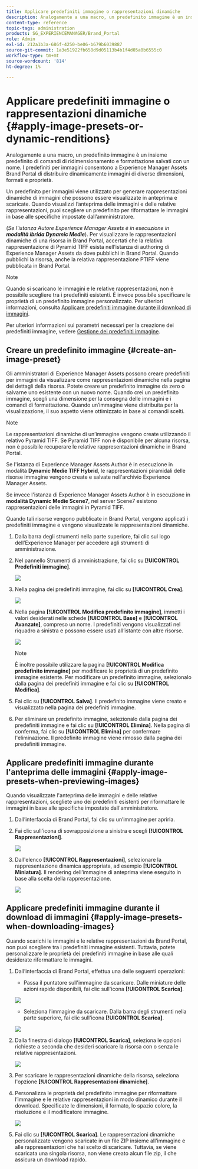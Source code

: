 ```yaml
---
title: Applicare predefiniti immagine o rappresentazioni dinamiche
description: Analogamente a una macro, un predefinito immagine è un insieme predefinito di comandi di ridimensionamento e formattazione salvati con un nome. I predefiniti per immagini consentono a Experience Manager Assets Brand Portal di distribuire dinamicamente immagini di diverse dimensioni, formati e proprietà.
content-type: reference
topic-tags: administration
products: SG_EXPERIENCEMANAGER/Brand_Portal
role: Admin
exl-id: 212a1b3a-686f-4250-be06-b679b6039887
source-git-commit: 1a3e51922fb658d9d05113b4b1f4d05a0b6555c0
workflow-type: tm+mt
source-wordcount: '814'
ht-degree: 1%

---
```


# Applicare predefiniti immagine o rappresentazioni dinamiche {#apply-image-presets-or-dynamic-renditions}

Analogamente a una macro, un predefinito immagine è un insieme predefinito di comandi di ridimensionamento e formattazione salvati con un nome. I predefiniti per immagini consentono a Experience Manager Assets Brand Portal di distribuire dinamicamente immagini di diverse dimensioni, formati e proprietà.

Un predefinito per immagini viene utilizzato per generare rappresentazioni dinamiche di immagini che possono essere visualizzate in anteprima e scaricate. Quando visualizzi l’anteprima delle immagini e delle relative rappresentazioni, puoi scegliere un predefinito per riformattare le immagini in base alle specifiche impostate dall’amministratore.

(*Se l&#39;istanza Autore Experience Manager Assets è in esecuzione in **modalità ibrida Dynamic Medie***). Per visualizzare le rappresentazioni dinamiche di una risorsa in Brand Portal, accertati che la relativa rappresentazione di Pyramid TIFF esista nell’istanza di authoring di Experience Manager Assets da dove pubblichi in Brand Portal. Quando pubblichi la risorsa, anche la relativa rappresentazione PTIFF viene pubblicata in Brand Portal.

>[!NOTE]
>
>Quando si scaricano le immagini e le relative rappresentazioni, non è possibile scegliere tra i predefiniti esistenti. È invece possibile specificare le proprietà di un predefinito immagine personalizzato. Per ulteriori informazioni, consulta [Applicare predefiniti immagine durante il download di immagini](../using/brand-portal-image-presets.md#main-pars-text-1403412644).


Per ulteriori informazioni sui parametri necessari per la creazione dei predefiniti immagine, vedere [Gestione dei predefiniti immagine](../using/brand-portal-image-presets.md).

## Creare un predefinito immagine {#create-an-image-preset}

Gli amministratori di Experience Manager Assets possono creare predefiniti per immagini da visualizzare come rappresentazioni dinamiche nella pagina dei dettagli della risorsa. Potete creare un predefinito immagine da zero o salvarne uno esistente con un nuovo nome. Quando crei un predefinito immagine, scegli una dimensione per la consegna delle immagini e i comandi di formattazione. Quando un’immagine viene distribuita per la visualizzazione, il suo aspetto viene ottimizzato in base ai comandi scelti.

>[!NOTE]
>
>Le rappresentazioni dinamiche di un’immagine vengono create utilizzando il relativo Pyramid TIFF. Se Pyramid TIFF non è disponibile per alcuna risorsa, non è possibile recuperare le relative rappresentazioni dinamiche in Brand Portal.
>
>Se l&#39;istanza di Experience Manager Assets Author è in esecuzione in modalità **Dynamic Medie TIFF Hybrid**, le rappresentazioni piramidali delle risorse immagine vengono create e salvate nell&#39;archivio Experience Manager Assets.
>
>Se invece l&#39;istanza di Experience Manager Assets Author è in esecuzione in **modalità Dynamic Medie Scene7**, nel server Scene7 esistono rappresentazioni delle immagini in Pyramid TIFF.
>
>Quando tali risorse vengono pubblicate in Brand Portal, vengono applicati i predefiniti immagine e vengono visualizzate le rappresentazioni dinamiche.


1. Dalla barra degli strumenti nella parte superiore, fai clic sul logo dell’Experience Manager per accedere agli strumenti di amministrazione.

1. Nel pannello Strumenti di amministrazione, fai clic su **[!UICONTROL Predefiniti immagine]**.

   ![](assets/admin-tools-panel-4.png)

1. Nella pagina dei predefiniti immagine, fai clic su **[!UICONTROL Crea]**.

   ![](assets/image_preset_homepage.png)

1. Nella pagina **[!UICONTROL Modifica predefinito immagine]**, immetti i valori desiderati nelle schede **[!UICONTROL Base]** e **[!UICONTROL Avanzate]**, compreso un nome. I predefiniti vengono visualizzati nel riquadro a sinistra e possono essere usati all’istante con altre risorse.

   ![](assets/image_preset_create.png)

   >[!NOTE]
   >
   >È inoltre possibile utilizzare la pagina **[!UICONTROL Modifica predefinito immagine]** per modificare le proprietà di un predefinito immagine esistente. Per modificare un predefinito immagine, selezionalo dalla pagina dei predefiniti immagine e fai clic su **[!UICONTROL Modifica]**.

1. Fai clic su **[!UICONTROL Salva]**. Il predefinito immagine viene creato e visualizzato nella pagina dei predefiniti immagine.
1. Per eliminare un predefinito immagine, selezionalo dalla pagina dei predefiniti immagine e fai clic su **[!UICONTROL Elimina]**. Nella pagina di conferma, fai clic su **[!UICONTROL Elimina]** per confermare l&#39;eliminazione. Il predefinito immagine viene rimosso dalla pagina dei predefiniti immagine.

## Applicare predefiniti immagine durante l&#39;anteprima delle immagini {#apply-image-presets-when-previewing-images}

Quando visualizzate l&#39;anteprima delle immagini e delle relative rappresentazioni, scegliete uno dei predefiniti esistenti per riformattare le immagini in base alle specifiche impostate dall&#39;amministratore.

1. Dall’interfaccia di Brand Portal, fai clic su un’immagine per aprirla.
1. Fai clic sull&#39;icona di sovrapposizione a sinistra e scegli **[!UICONTROL Rappresentazioni]**.

   ![](assets/image-preset-previewrenditions.png)

1. Dall&#39;elenco **[!UICONTROL Rappresentazioni]**, selezionare la rappresentazione dinamica appropriata, ad esempio **[!UICONTROL Miniatura]**. Il rendering dell’immagine di anteprima viene eseguito in base alla scelta della rappresentazione.

   ![](assets/image-preset-previewrenditionthumbnail.png)

## Applicare predefiniti immagine durante il download di immagini {#apply-image-presets-when-downloading-images}

Quando scarichi le immagini e le relative rappresentazioni da Brand Portal, non puoi scegliere tra i predefiniti immagine esistenti. Tuttavia, potete personalizzare le proprietà dei predefiniti immagine in base alle quali desiderate riformattare le immagini.

1. Dall’interfaccia di Brand Portal, effettua una delle seguenti operazioni:

   * Passa il puntatore sull&#39;immagine da scaricare. Dalle miniature delle azioni rapide disponibili, fai clic sull&#39;icona **[!UICONTROL Scarica]**.

   ![](assets/downloadsingleasset.png)

   * Seleziona l’immagine da scaricare. Dalla barra degli strumenti nella parte superiore, fai clic sull&#39;icona **[!UICONTROL Scarica]**.

   ![](assets/downloadassets.png)

1. Dalla finestra di dialogo **[!UICONTROL Scarica]**, seleziona le opzioni richieste a seconda che desideri scaricare la risorsa con o senza le relative rappresentazioni.

   ![](assets/donload-assets-dialog.png)

1. Per scaricare le rappresentazioni dinamiche della risorsa, seleziona l&#39;opzione **[!UICONTROL Rappresentazioni dinamiche]**.
1. Personalizza le proprietà del predefinito immagine per riformattare l’immagine e le relative rappresentazioni in modo dinamico durante il download. Specificate le dimensioni, il formato, lo spazio colore, la risoluzione e il modificatore immagine.

   ![](assets/dynamicrenditions.png)

1. Fai clic su **[!UICONTROL Scarica]**. Le rappresentazioni dinamiche personalizzate vengono scaricate in un file ZIP insieme all’immagine e alle rappresentazioni che hai scelto di scaricare. Tuttavia, se viene scaricata una singola risorsa, non viene creato alcun file zip, il che assicura un download rapido.
